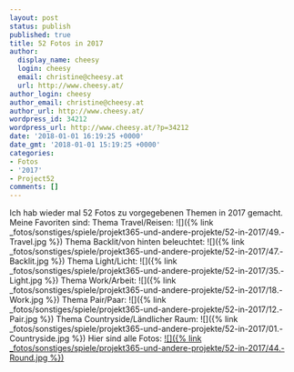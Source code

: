 ```yaml
---
layout: post
status: publish
published: true
title: 52 Fotos in 2017
author:
  display_name: cheesy
  login: cheesy
  email: christine@cheesy.at
  url: http://www.cheesy.at/
author_login: cheesy
author_email: christine@cheesy.at
author_url: http://www.cheesy.at/
wordpress_id: 34212
wordpress_url: http://www.cheesy.at/?p=34212
date: '2018-01-01 16:19:25 +0000'
date_gmt: '2018-01-01 15:19:25 +0000'
categories:
- Fotos
- '2017'
- Project52
comments: []
---
```

Ich hab wieder mal 52 Fotos zu vorgegebenen Themen in 2017 gemacht. Meine Favoriten sind:
Thema Travel/Reisen:
 ![]({% link _fotos/sonstiges/spiele/projekt365-und-andere-projekte/52-in-2017/49.-Travel.jpg %})
Thema Backlit/von hinten beleuchtet:
 ![]({% link _fotos/sonstiges/spiele/projekt365-und-andere-projekte/52-in-2017/47.-Backlit.jpg %})
Thema Light/Licht:
 ![]({% link _fotos/sonstiges/spiele/projekt365-und-andere-projekte/52-in-2017/35.-Light.jpg %})
Thema Work/Arbeit:
 ![]({% link _fotos/sonstiges/spiele/projekt365-und-andere-projekte/52-in-2017/18.-Work.jpg %})
Thema Pair/Paar:
 ![]({% link _fotos/sonstiges/spiele/projekt365-und-andere-projekte/52-in-2017/12.-Pair.jpg %})
Thema Countryside/Ländlicher Raum:
 ![]({% link _fotos/sonstiges/spiele/projekt365-und-andere-projekte/52-in-2017/01.-Countryside.jpg %})
Hier sind alle Fotos:
[![]({% link _fotos/sonstiges/spiele/projekt365-und-andere-projekte/52-in-2017/44.-Round.jpg %})](http://www.cheesy.at/fotos/spiele/projekt365-und-andere-projekte/52-in-2017/)
